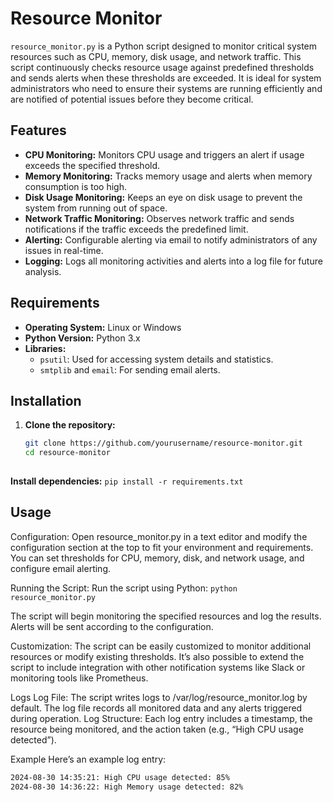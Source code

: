 # Resource Monitor

`resource_monitor.py` is a Python script designed to monitor critical system resources such as CPU, memory, disk usage, and network traffic. This script continuously checks resource usage against predefined thresholds and sends alerts when these thresholds are exceeded. It is ideal for system administrators who need to ensure their systems are running efficiently and are notified of potential issues before they become critical.

## Features

- **CPU Monitoring:** Monitors CPU usage and triggers an alert if usage exceeds the specified threshold.
- **Memory Monitoring:** Tracks memory usage and alerts when memory consumption is too high.
- **Disk Usage Monitoring:** Keeps an eye on disk usage to prevent the system from running out of space.
- **Network Traffic Monitoring:** Observes network traffic and sends notifications if the traffic exceeds the predefined limit.
- **Alerting:** Configurable alerting via email to notify administrators of any issues in real-time.
- **Logging:** Logs all monitoring activities and alerts into a log file for future analysis.

## Requirements

- **Operating System:** Linux or Windows
- **Python Version:** Python 3.x
- **Libraries:** 
  - `psutil`: Used for accessing system details and statistics.
  - `smtplib` and `email`: For sending email alerts.

## Installation

1. **Clone the repository:**
   ```bash
   git clone https://github.com/yourusername/resource-monitor.git
   cd resource-monitor
  
**Install dependencies:**
  ```pip install -r requirements.txt```

## Usage
Configuration: Open resource_monitor.py in a text editor and modify the configuration section at the top to fit your environment and requirements. You can set thresholds for CPU, memory, disk, and network usage, and configure email alerting.

Running the Script: Run the script using Python:
  ```python resource_monitor.py```

The script will begin monitoring the specified resources and log the results. Alerts will be sent according to the configuration.

Customization: The script can be easily customized to monitor additional resources or modify existing thresholds. It’s also possible to extend the script to include integration with other notification systems like Slack or monitoring tools like Prometheus.

Logs
Log File: The script writes logs to /var/log/resource_monitor.log by default. The log file records all monitored data and any alerts triggered during operation.
Log Structure: Each log entry includes a timestamp, the resource being monitored, and the action taken (e.g., “High CPU usage detected”).

Example
Here’s an example log entry:
  ```bash
  2024-08-30 14:35:21: High CPU usage detected: 85%
  2024-08-30 14:36:22: High Memory usage detected: 82%
